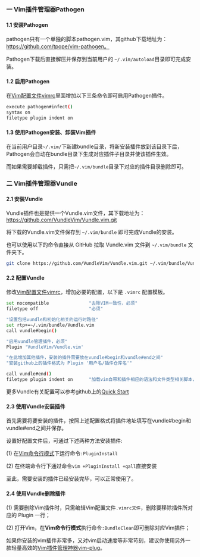 ### 一 Vim插件管理器Pathogen

#### 1.1 安装Pathogen

pathogen只有一个单独的脚本pathogen.vim，其github下载地址为：https://github.com/tpope/vim-pathogen。

Pathogen下载后直接解压并保存到当前用户的 `~/.vim/autoload`目录即可完成安装。

#### 1.2 启用Pathogen

在[Vim配置文件vimrc](https://vimjc.com/vimrc-config.html)里面增加以下三条命令即可启用Pathogen插件。

```bash
execute pathogen#infect()
syntax on
filetype plugin indent on
```



#### 1.3 使用Pathogen安装、卸装Vim插件

在当前用户目录`~/.vim/`下新建bundle目录，将新安装插件放到该目录下后，Pathogen会自动在bundle目录下生成对应插件子目录并使该插件生效。

而如果需要卸载插件，只需把`~/.vim/bundle`目录下对应的插件目录删除即可。

### 二 Vim插件管理器Vundle

#### 2.1 安装Vundle

Vundle插件也是提供一个Vundle.vim文件，其下载地址为：https://github.com/VundleVim/Vundle.vim.git

将下载的Vundle.vim文件保存到 `~/.vim/bundle` 即可完成Vundle的安装。

也可以使用以下的命令直接从 GitHub 拉取 Vundle.vim 文件到 `~/.vim/bundle` 文件夹下。

```bash
git clone https://github.com/VundleVim/Vundle.vim.git ~/.vim/bundle/Vundle.vim
```

#### 2.2 配置Vundle

修改[Vim配置文件vimrc](https://vimjc.com/vimrc-config.html)，增加必要的配置，以下是 `.vimrc` 配置模板。

```bash
set nocompatible               "去除VIM一致性，必须"
filetype off                   "必须"

"设置包括vundle和初始化相关的运行时路径"
set rtp+=~/.vim/bundle/Vundle.vim
call vundle#begin()

"启用vundle管理插件，必须"
Plugin 'VundleVim/Vundle.vim'

"在此增加其他插件，安装的插件需要放在vundle#begin和vundle#end之间"
"安装github上的插件格式为 Plugin '用户名/插件仓库名'"

call vundle#end()              
filetype plugin indent on      "加载vim自带和插件相应的语法和文件类型相关脚本，必须"
```

更多Vundle有关配置可以参考github上的[Quick Start](https://github.com/VundleVim/Vundle.vim#quick-start)

#### 2.3 使用Vundle安装插件

首先需要将要安装的插件，按照上述配置格式将插件地址填写在vundle#begin和vundle#end之间并保存。

设置好配置文件后，可通过下述两种方法安装插件:

(1) 在[Vim命令行模式](https://vimjc.com/vim-edit-command.html)下运行命令`:PluginInstall`

(2) 在终端命令行下通过命令`vim +PluginInstall +qall`直接安装

至此，需要安装的插件已经安装完毕，可以正常使用了。

#### 2.4 使用Vundle删除插件

(1) 需要删除Vim插件时，只需编辑Vim配置文件`.vimrc文件`，删除要移除插件所对应的 Plugin 一行；

(2) 打开Vim，在**Vim命令行模式**执行命令`:BundleClean`即可删除对应Vim插件；

如果你安装的vim插件非常多，又对vim启动速度等非常苛刻，建议你使用另外一款轻量高效的[Vim插件管理神器vim-plug](https://vimjc.com/vim-plug.html)。